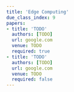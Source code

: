 ```yaml
---
title: 'Edge Computing'
due_class_index: 9
papers:
- title: 'TODO'
  authors: [TODO]
  url: google.com
  venue: TODO
  required: true
- title: 'TODO'
  authors: [TODO]
  url: google.com
  venue: TODO
  required: false
---
```

